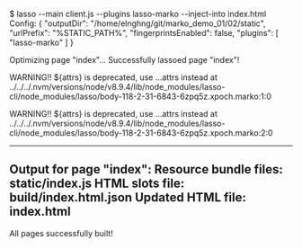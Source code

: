 $ lasso --main client.js --plugins lasso-marko --inject-into index.html
Config:
{
    "outputDir": "/home/elnghng/git/marko_demo_01/02/static",
    "urlPrefix": "%STATIC_PATH%",
    "fingerprintsEnabled": false,
    "plugins": [
        "lasso-marko"
    ]
}

Optimizing page "index"...
Successfully lassoed page "index"!

WARNING!!
${attrs} is deprecated, use ...attrs instead
  at ../../../.nvm/versions/node/v8.9.4/lib/node_modules/lasso-cli/node_modules/lasso/body-118-2-31-6843-6zpq5z.xpoch.marko:1:0


WARNING!!
${attrs} is deprecated, use ...attrs instead
  at ../../../.nvm/versions/node/v8.9.4/lib/node_modules/lasso-cli/node_modules/lasso/body-118-2-31-6843-6zpq5z.xpoch.marko:2:0

------------------------------------
Output for page "index":
  Resource bundle files:
    static/index.js
  HTML slots file:
    build/index.html.json
  Updated HTML file:
    index.html
------------------------------------

All pages successfully built!
